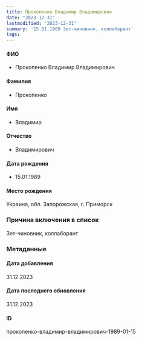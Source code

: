 ```yaml
---
title: Прокопенко Владимир Владимирович
date: "2023-12-31"
lastmodified: "2023-12-31"
summary: '15.01.1989 Зет-чиновник, коллаборант'
tags: 
---
```

<!--# pp2-->
<!--## Фигурант-->
<!--### Личные данные-->
#### ФИО
- Прокопенко Владимир Владимирович
#### Фамилия
- Прокопенко
#### Имя
- Владимир
#### Отчество
- Владимирович
#### Дата рождения
- 15.01.1989
#### Место рождения
Украина, обл. Запорожская, г. Приморск
### Причина включения в список
Зет-чиновник, коллаборант
### Метаданные
#### Дата добавления
31.12.2023
#### Дата последнего обновления
31.12.2023
#### ID
прокопенко-владимир-владимирович-1989-01-15
<!--## END;-->
